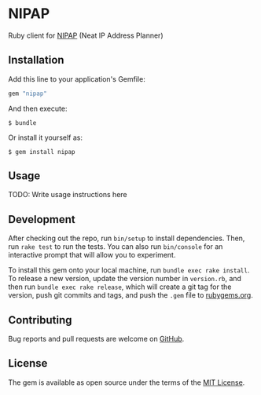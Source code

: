 # NIPAP

Ruby client for [NIPAP][1] (Neat IP Address Planner)

## Installation

Add this line to your application's Gemfile:

```ruby
gem "nipap"
```

And then execute:

    $ bundle

Or install it yourself as:

    $ gem install nipap

## Usage

TODO: Write usage instructions here

## Development

After checking out the repo, run `bin/setup` to install dependencies. Then, run
`rake test` to run the tests. You can also run `bin/console` for an interactive
prompt that will allow you to experiment.

To install this gem onto your local machine, run `bundle exec rake install`. To
release a new version, update the version number in `version.rb`, and then run
`bundle exec rake release`, which will create a git tag for the version, push
git commits and tags, and push the `.gem` file to [rubygems.org][2].

## Contributing

Bug reports and pull requests are welcome on [GitHub][3].

## License

The gem is available as open source under the terms of the [MIT License][4].

[1]: http://spritelink.github.io/NIPAP/
[2]: https://rubygems.org
[3]: https://github.com/quixoten/ruby-nipap
[4]: https://raw.githubusercontent.com/quixoten/ruby-nipap/master/LICENSE.txt
